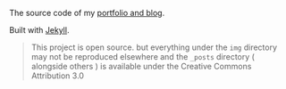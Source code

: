 The source code of my [portfolio and blog](http://adelowo.com).

Built with [Jekyll](http://jekyllrb.com).

 > This project is open source. but everything under the `img` directory may not be reproduced elsewhere and the `_posts` directory ( alongside others ) is available under the Creative Commons Attribution 3.0